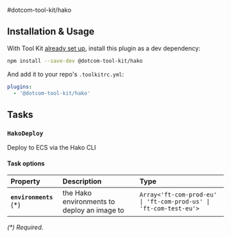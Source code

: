 #dotcom-tool-kit/hako

## Installation & Usage

With Tool Kit [already set up](https://github.com/financial-times/dotcom-tool-kit#installing-and-using-tool-kit), install this plugin as a dev dependency:

```sh
npm install --save-dev @dotcom-tool-kit/hako
```

And add it to your repo's `.toolkitrc.yml`:

```yml
plugins:
  - '@dotcom-tool-kit/hako'
```

<!-- begin autogenerated docs -->
## Tasks

### `HakoDeploy`

Deploy to ECS via the Hako CLI
#### Task options

| Property                | Description                                 | Type                                                              |
| :---------------------- | :------------------------------------------ | :---------------------------------------------------------------- |
| **`environments`** (\*) | the Hako environments to deploy an image to | `Array<'ft-com-prod-eu' \| 'ft-com-prod-us' \| 'ft-com-test-eu'>` |

_(\*) Required._
<!-- end autogenerated docs -->
